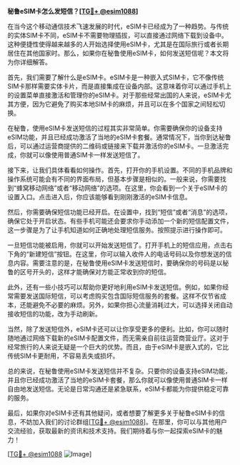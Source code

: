 **秘鲁eSIM卡怎么发短信？[[TG💪+ @esim1088](https://t.me/s/esim1088)]**

在当今这个移动通信技术飞速发展的时代，eSIM卡已经成为了一种趋势。与传统的实体SIM卡不同，eSIM卡不需要物理插拔，可以直接通过网络下载到设备中。这种便捷性使得越来越多的人开始选择使用eSIM卡，尤其是在国际旅行或者长期居住在其他国家时。那么，如果你在秘鲁使用eSIM卡，如何发送短信呢？本文将为你详细解答。

首先，我们需要了解什么是eSIM卡。eSIM卡是一种嵌入式SIM卡，它不像传统SIM卡那样需要实体卡片，而是直接集成在设备内部。这意味着你可以通过手机上的设置菜单直接激活和管理你的eSIM卡。对于那些经常出国的人来说，eSIM卡尤其方便，因为它避免了购买本地SIM卡的麻烦，并且可以在多个国家之间轻松切换。

在秘鲁，使用eSIM卡发送短信的过程其实非常简单。你需要确保你的设备支持eSIM功能，并且已经成功激活了当地的eSIM卡套餐。通常情况下，当你到达秘鲁后，可以通过运营商提供的二维码或链接来下载并激活你的eSIM卡。一旦激活完成，你就可以像使用普通SIM卡一样发送短信了。

接下来，让我们具体看看如何操作。首先，打开你的手机设置。不同的手机品牌和操作系统可能会有不同的界面布局，但基本步骤是相似的。一般来说，你需要找到“蜂窝移动网络”或者“移动网络”的选项。在这里，你会看到一个关于eSIM卡的设置入口。点击进入后，你应该能够看到刚刚激活的eSIM卡信息。

然后，你需要确保短信功能已经开启。在设置中，找到“短信”或者“消息”的选项，确保它处于开启状态。有些手机可能还会要求你手动添加一个新的短信配置文件，这一步骤是为了让手机知道如何正确地处理短信服务。按照提示进行操作即可。

一旦短信功能被启用，你就可以开始发送短信了。打开手机上的短信应用，点击右下角的“新建短信”按钮。在这里，你可以输入收件人的电话号码以及你想发送的信息内容。需要注意的是，在秘鲁使用eSIM卡发送短信时，要确保你的号码是以秘鲁的区号开头的，这样才能确保对方能正常收到你的短信。

此外，还有一些小技巧可以帮助你更好地利用eSIM卡发送短信。例如，如果你经常需要发送国际短信，可以考虑购买包含国际短信服务的套餐。这样不仅节省成本，还能避免不必要的麻烦。另外，如果你担心流量消耗过大，可以选择关闭自动接收短信的功能，改为手动刷新。

当然，除了发送短信外，eSIM卡还可以让你享受更多的便利。比如，你可以随时随地通过网络下载新的eSIM卡配置文件，而无需亲自前往运营商营业厅。这对于经常旅行的人来说无疑是一个巨大的优势。而且，由于eSIM卡是嵌入式的，它比传统SIM卡更耐用，不容易丢失或损坏。

总的来说，在秘鲁使用eSIM卡发送短信并不复杂。只要你的设备支持eSIM功能，并且你已经成功激活了当地的eSIM卡套餐，那么你就可以像使用普通SIM卡一样自由地发送短信。无论是日常沟通还是紧急联系，eSIM卡都能为你提供稳定可靠的服务。

最后，如果你对eSIM卡还有其他疑问，或者想要了解更多关于秘鲁eSIM卡的信息，不妨加入我们的讨论群组[[TG💪+ @esim1088](https://t.me/s/esim1088)]。在那里，你可以与其他用户交流经验，获取最新的资讯和技术支持。我们期待着与你一起探索eSIM卡的魅力！

[[TG💪+ @esim1088](https://t.me/s/esim1088) ![Image](https://i.postimg.cc/4NQfJmqS/Snipaste-2025-05-13-00-14-12.png)]